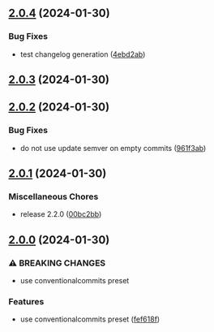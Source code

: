 ## [2.0.4](https://github.com/diplodoc-platform/documentation-template/compare/v2.0.3...v2.0.4) (2024-01-30)


### Bug Fixes

* test changelog generation ([4ebd2ab](https://github.com/diplodoc-platform/documentation-template/commit/4ebd2abfa917e69607c19ac329b5425f433dafc9))

## [2.0.3](https://github.com/diplodoc-platform/documentation-template/compare/v2.0.2...v2.0.3) (2024-01-30)

## [2.0.2](https://github.com/diplodoc-platform/documentation-template/compare/v2.0.1...v2.0.2) (2024-01-30)


### Bug Fixes

* do not use update semver on empty commits ([961f3ab](https://github.com/diplodoc-platform/documentation-template/commit/961f3ab22773578c0b953f14f165f786a6e2ee14))

## [2.0.1](https://github.com/diplodoc-platform/documentation-template/compare/v2.0.0...v2.0.1) (2024-01-30)


### Miscellaneous Chores

* release 2.2.0 ([00bc2bb](https://github.com/diplodoc-platform/documentation-template/commit/00bc2bb1774fede9373cd3d72ec2698c4700f03a))

## [2.0.0](https://github.com/diplodoc-platform/documentation-template/compare/v1.3.1...v2.0.0) (2024-01-30)


### ⚠ BREAKING CHANGES

* use conventionalcommits preset

### Features

* use conventionalcommits preset ([fef618f](https://github.com/diplodoc-platform/documentation-template/commit/fef618fad8c91fc1957b206350c7fb8734b9bd43))

